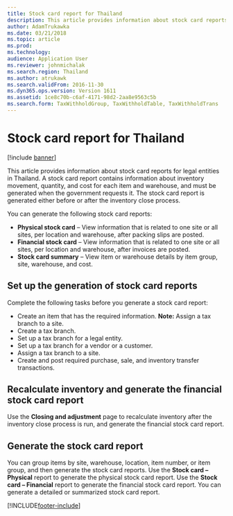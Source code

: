 ```yaml
---
title: Stock card report for Thailand
description: This article provides information about stock card reports for legal entities in Thailand.
author: AdamTrukawka
ms.date: 03/21/2018
ms.topic: article
ms.prod: 
ms.technology: 
audience: Application User
ms.reviewer: johnmichalak
ms.search.region: Thailand
ms.author: atrukawk
ms.search.validFrom: 2016-11-30
ms.dyn365.ops.version: Version 1611
ms.assetid: 1ce8c70b-c6af-4171-98d2-2aa8e9563c5b
ms.search.form: TaxWithholdGroup, TaxWithholdTable, TaxWithholdTrans
---
```


# Stock card report for Thailand

[!include [banner](../../includes/banner.md)]

This article provides information about stock card reports for legal entities in Thailand. A stock card report contains information about inventory movement, quantity, and cost for each item and warehouse, and must be generated when the government requests it. The stock card report is generated either before or after the inventory close process. 

You can generate the following stock card reports:

-   **Physical stock card** – View information that is related to one site or all sites, per location and warehouse, after packing slips are posted.
-   **Financial stock card** – View information that is related to one site or all sites, per location and warehouse, after invoices are posted.
-   **Stock card summary** – View item or warehouse details by item group, site, warehouse, and cost.

## Set up the generation of stock card reports
Complete the following tasks before you generate a stock card report:

-   Create an item that has the required information. **Note:** Assign a tax branch to a site.
-   Create a tax branch.
-   Set up a tax branch for a legal entity.
-   Set up a tax branch for a vendor or a customer.
-   Assign a tax branch to a site.
-   Create and post required purchase, sale, and inventory transfer transactions.

## Recalculate inventory and generate the financial stock card report
Use the **Closing and adjustment** page to recalculate inventory after the inventory close process is run, and generate the financial stock card report.

## Generate the stock card report
You can group items by site, warehouse, location, item number, or item group, and then generate the stock card reports. Use the **Stock card – Physical** report to generate the physical stock card report. Use the **Stock card – Financial** report to generate the financial stock card report. You can generate a detailed or summarized stock card report.


[!INCLUDE[footer-include](../../../includes/footer-banner.md)]
